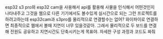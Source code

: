 esp32 s3 pro와 esp32 cam을 사용해서 api를 활용해 사물을 인식해서 어떤것인지 나타내주고 그것을 웹으로 다른 기기에서도 볼수있게 실시간으로 되는 그런 프로젝트를 하려고하는데 esp32cam과 s3pro를 물리적으로 연결할수는 없어? 와이파이로 연결하면 최종적으로 웹에서 볼때 지연이 너무 있을것같아. 그래서 물리적으로 두 보드를 연결해 전원도 공유하고 지연시간도 단축시키는게 목표야. 자세한 구성 과정과 코드도 짜줘

